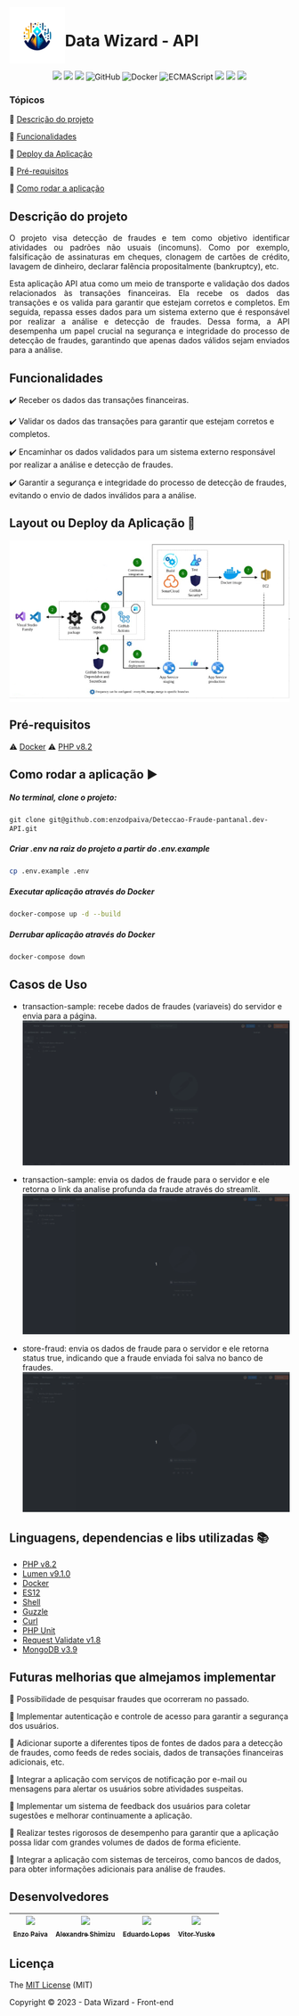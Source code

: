 <div style="display: flex; align-items: center;">
  <img src="public/data_wizard_logo.png" alt="Data Wizard Logo" width="100" height="100" align="left">
  <h1>Data Wizard - API</h1>
</div>

<p align="center">
  <img src="https://img.shields.io/static/v1?label=PHP&message=v8.2&color=blue&style=for-the-badge&logo=php"/>
  <img src="https://img.shields.io/static/v1?label=Lumen&message=v9.1.0&color=blue&style=for-the-badge&logo=lumen"/>
  <img src="https://img.shields.io/static/v1?label=MongoDB&message=v3.9&color=blue&style=for-the-badge&logo=mongodb"/>
  <img alt="GitHub" src="https://img.shields.io/static/v1?label=GitHub&message=deploy&color=blue&style=for-the-badge&logo=github"/>
  <img alt="Docker" src="https://img.shields.io/static/v1?label=Docker&message=container&color=blue&style=for-the-badge&logo=docker"/>
  <img alt="ECMAScript" src="https://img.shields.io/static/v1?label=ECMAScript&message=ES12&color=yellow&style=for-the-badge&logo=javascript"/>
  <img src="http://img.shields.io/static/v1?label=License&message=MIT&color=green&style=for-the-badge"/>
  <img src="http://img.shields.io/static/v1?label=TESTES&message=%3E100&color=GREEN&style=for-the-badge"/>
   <img src="http://img.shields.io/static/v1?label=VERSAO&message=CONCLUIDO&color=GREEN&style=for-the-badge"/>
</p>


### Tópicos 

:small_blue_diamond: [Descrição do projeto](#descrição-do-projeto)

:small_blue_diamond: [Funcionalidades](#funcionalidades)

:small_blue_diamond: [Deploy da Aplicação](#deploy-da-aplicação-dash)

:small_blue_diamond: [Pré-requisitos](#pré-requisitos)

:small_blue_diamond: [Como rodar a aplicação](#como-rodar-a-aplicação-arrow_forward)

## Descrição do projeto 

<p align="justify">
  O projeto visa detecção de fraudes e tem como objetivo identificar atividades ou padrões não usuais (incomuns). Como por exemplo, falsificação de assinaturas em cheques, clonagem de cartões de crédito, lavagem de dinheiro, declarar falência propositalmente (bankruptcy), etc.
</p>

<p align="justify">
  Esta aplicação API atua como um meio de transporte e validação dos dados relacionados às transações financeiras. Ela recebe os dados das transações e os valida para garantir que estejam corretos e completos. Em seguida, repassa esses dados para um sistema externo que é responsável por realizar a análise e detecção de fraudes. Dessa forma, a API desempenha um papel crucial na segurança e integridade do processo de detecção de fraudes, garantindo que apenas dados válidos sejam enviados para a análise.
</p>

## Funcionalidades

:heavy_check_mark: Receber os dados das transações financeiras.

:heavy_check_mark: Validar os dados das transações para garantir que estejam corretos e completos. 

:heavy_check_mark: Encaminhar os dados validados para um sistema externo responsável por realizar a análise e detecção de fraudes.  

:heavy_check_mark: Garantir a segurança e integridade do processo de detecção de fraudes, evitando o envio de dados inválidos para a análise. 

## Layout ou Deploy da Aplicação :dash:

<img src="dev-sec-ops-diagram.png" alt="dev-sec-ops-diagram"  align="center">


## Pré-requisitos

:warning: [Docker](https://docs.docker.com/engine/install/ubuntu/)
:warning: [PHP v8.2](https://www.php.net/)

## Como rodar a aplicação :arrow_forward:

##### No terminal, clone o projeto: 

```
git clone git@github.com:enzodpaiva/Deteccao-Fraude-pantanal.dev-API.git
```
##### Criar .env na raiz do projeto a partir do .env.example
```bash 
cp .env.example .env
```

##### Executar aplicação através do Docker

```bash 
docker-compose up -d --build
```
##### Derrubar aplicação através do Docker

```bash 
docker-compose down
``` 

## Casos de Uso
- transaction-sample: recebe dados de fraudes (variaveis) do servidor e envia para a página.
![Loading GIF](transaction-sample.gif)

- transaction-sample: envia os dados de fraude para o servidor e ele retorna o link da analise profunda da fraude através do streamlit.
![Loading GIF](analyse-sample.gif)

- store-fraud: envia os dados de fraude para o servidor e ele retorna status true, indicando que a fraude enviada foi salva no banco de fraudes.
![Loading GIF](store-fraud.gif)

## Linguagens, dependencias e libs utilizadas :books:

- [PHP v8.2](https://www.php.net/)
- [Lumen v9.1.0](https://lumen.laravel.com/docs/10.x)
- [Docker](https://docs.docker.com/)
- [ES12](https://developer.mozilla.org/en-US/docs/Web/JavaScript)
- [Shell]()
- [Guzzle](https://packagist.org/packages/guzzlehttp/guzzle)
- [Curl](https://packagist.org/packages/curl/curl)
- [PHP Unit](https://phpunit.de/)
- [Request Validate v1.8](https://packagist.org/packages/pearl/lumen-request-validate)
- [MongoDB v3.9](https://www.mongodb.com/)

## Futuras melhorias que almejamos implementar

:memo: Possibilidade de pesquisar fraudes que ocorreram no passado.

:memo: Implementar autenticação e controle de acesso para garantir a segurança dos usuários. 

:memo: Adicionar suporte a diferentes tipos de fontes de dados para a detecção de fraudes, como feeds de redes sociais, dados de transações financeiras adicionais, etc.

:memo: Integrar a aplicação com serviços de notificação por e-mail ou mensagens para alertar os usuários sobre atividades suspeitas.

:memo: Implementar um sistema de feedback dos usuários para coletar sugestões e melhorar continuamente a aplicação.

:memo: Realizar testes rigorosos de desempenho para garantir que a aplicação possa lidar com grandes volumes de dados de forma eficiente.

:memo: Integrar a aplicação com sistemas de terceiros, como bancos de dados, para obter informações adicionais para análise de fraudes.

## Desenvolvedores

| [<img src="https://github.com/enzodpaiva.png?size=460u=071f7791bb03f8e102d835bdb9c2f0d3d24e8a34&v=4" width=115><br><sub>Enzo Paiva</sub>](https://github.com/enzodpaiva) |  [<img src="https://github.com/AlexandreSh.png?size=460&u=071f7791bb03f8e102d835bdb9c2f0d3d24e8a34&v=4" width=115><br><sub>Alexandre Shimizu</sub>](https://github.com/AlexandreSh) |  [<img src="https://github.com/edu010101.png?size=460&u=071f7791bb03f8e102d835bdb9c2f0d3d24e8a34&v=4" width=115><br><sub>Eduardo Lopes</sub>](https://github.com/edu010101) | [<img src="https://github.com/TuskNinja.png?size=460&u=071f7791bb03f8e102d835bdb9c2f0d3d24e8a34&v=4" width=115><br><sub>Vitor Yuske</sub>](https://github.com/TuskNinja) |
| :---: | :---: | :---: | :---: |


## Licença 

The [MIT License]() (MIT)

Copyright :copyright: 2023 - Data Wizard - Front-end
